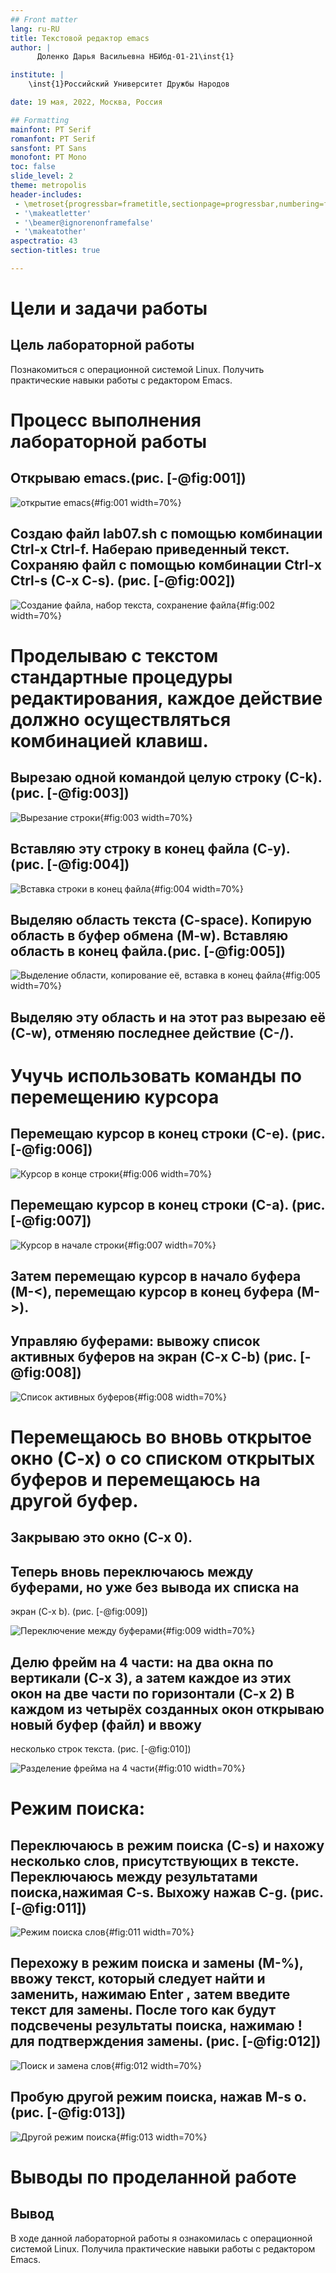 ```yaml
---
## Front matter
lang: ru-RU
title: Текстовой редактор emacs
author: |
	  Доленко Дарья Васильевна НБИбд-01-21\inst{1}

institute: |
	\inst{1}Российский Университет Дружбы Народов

date: 19 мая, 2022, Москва, Россия

## Formatting
mainfont: PT Serif
romanfont: PT Serif
sansfont: PT Sans
monofont: PT Mono
toc: false
slide_level: 2
theme: metropolis
header-includes: 
 - \metroset{progressbar=frametitle,sectionpage=progressbar,numbering=fraction}
 - '\makeatletter'
 - '\beamer@ignorenonframefalse'
 - '\makeatother'
aspectratio: 43
section-titles: true

---
```


# Цели и задачи работы

## Цель лабораторной работы

Познакомиться с операционной системой Linux. Получить практические навыки работы с редактором Emacs.

# Процесс выполнения лабораторной работы

## Открываю emacs.(рис. [-@fig:001])

![открытие emacs](../report/image/1.jpg){#fig:001 width=70%}

## Создаю файл lab07.sh с помощью комбинации Ctrl-x Ctrl-f. Набераю приведенный текст. Сохраняю файл с помощью комбинации Ctrl-x Ctrl-s (C-x C-s). (рис. [-@fig:002])

![Создание файла, набор текста, сохранение файла](../report/image/2.jpg){#fig:002 width=70%}

# Проделываю с текстом стандартные процедуры редактирования, каждое действие должно осуществляться комбинацией клавиш.

## Вырезаю одной командой целую строку (С-k).(рис. [-@fig:003])

![Вырезание строки](../report/image/3.jpg){#fig:003 width=70%}

## Вставляю эту строку в конец файла (C-y). (рис. [-@fig:004])

![Вставка строки в конец файла](../report/image/4.jpg){#fig:004 width=70%}

## Выделяю область текста (C-space). Копирую область в буфер обмена (M-w). Вставляю область в конец файла.(рис. [-@fig:005])

![Выделение области, копирование её, вставка в конец файла](../report/image/5.jpg){#fig:005 width=70%}

## Выделяю эту область и на этот раз вырезаю её (C-w), отменяю последнее действие (C-/).

# Учучь использовать команды по перемещению курсора

## Перемещаю курсор в конец строки (C-е). (рис. [-@fig:006])

![Курсор в конце строки](../report/image/6.jpg){#fig:006 width=70%}
 
## Перемещаю курсор в конец строки (C-а). (рис. [-@fig:007])

![Курсор в начале строки](../report/image/7.jpg){#fig:007 width=70%}
 
## Затем перемещаю курсор в начало буфера (M-<), перемещаю курсор в конец буфера (M->).

## Управляю буферами: вывожу список активных буферов на экран (C-x C-b) (рис. [-@fig:008])

![Список активных буферов](../report/image/8.jpg){#fig:008 width=70%}

# Перемещаюсь во вновь открытое окно (C-x) o со списком открытых буферов и перемещаюсь на другой буфер.

## Закрываю это окно (C-x 0).
 
## Теперь вновь переключаюсь между буферами, но уже без вывода их списка на
экран (C-x b). (рис. [-@fig:009])

![Переключение между буферами](../report/image/9.jpg){#fig:009 width=70%}

## Делю фрейм на 4 части: на два окна по вертикали (C-x 3), а затем каждое из этих окон на две части по горизонтали (C-x 2)  В каждом из четырёх созданных окон открываю новый буфер (файл) и ввожу
несколько строк текста. (рис. [-@fig:010])

![Разделение фрейма на 4 части](../report/image/10.jpg){#fig:010 width=70%}

# Режим поиска:

## Переключаюсь в режим поиска (C-s) и нахожу несколько слов, присутствующих в тексте. Переключаюсь между результатами поиска,нажимая C-s. Выхожу нажав C-g. (рис. [-@fig:011])

![Режим поиска слов](../report/image/11.jpg){#fig:011 width=70%}

## Перехожу в режим поиска и замены (M-%), ввожу текст, который следует найти и заменить, нажимаю Enter , затем введите текст для замены. После того как будут подсвечены результаты поиска, нажимаю ! для подтверждения замены. (рис. [-@fig:012])

![Поиск и замена слов](../report/image/12.jpg){#fig:012 width=70%}

## Пробую другой режим поиска, нажав M-s o. (рис. [-@fig:013])

![Другой режим поиска](../report/image/13.jpg){#fig:013 width=70%}

# Выводы по проделанной работе

## Вывод

В ходе данной лабораторной работы я ознакомилась с операционной системой Linux. Получила практические навыки работы с редактором Emacs.
